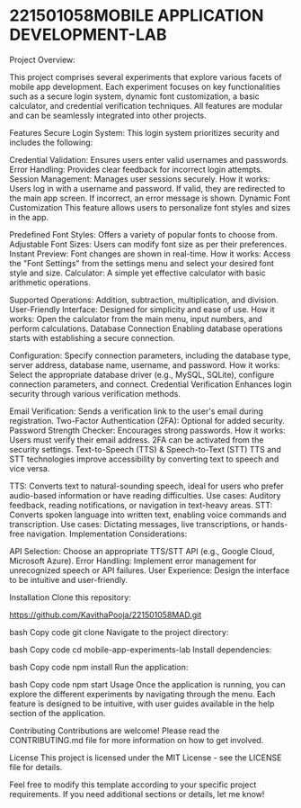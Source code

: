 # 221501058MOBILE APPLICATION DEVELOPMENT-LAB
Project Overview:

This project comprises several experiments that explore various facets of mobile app development. Each experiment focuses on key functionalities such as a secure login system, dynamic font customization, a basic calculator, and credential verification techniques. All features are modular and can be seamlessly integrated into other projects.

Features
Secure Login System:
This login system prioritizes security and includes the following:

Credential Validation: Ensures users enter valid usernames and passwords.
Error Handling: Provides clear feedback for incorrect login attempts.
Session Management: Manages user sessions securely. How it works: Users log in with a username and password. If valid, they are redirected to the main app screen. If incorrect, an error message is shown.
Dynamic Font Customization
This feature allows users to personalize font styles and sizes in the app.

Predefined Font Styles: Offers a variety of popular fonts to choose from.
Adjustable Font Sizes: Users can modify font size as per their preferences.
Instant Preview: Font changes are shown in real-time. How it works: Access the "Font Settings" from the settings menu and select your desired font style and size.
Calculator:
A simple yet effective calculator with basic arithmetic operations.

Supported Operations: Addition, subtraction, multiplication, and division.
User-Friendly Interface: Designed for simplicity and ease of use. How it works: Open the calculator from the main menu, input numbers, and perform calculations.
Database Connection
Enabling database operations starts with establishing a secure connection.

Configuration: Specify connection parameters, including the database type, server address, database name, username, and password. How it works: Select the appropriate database driver (e.g., MySQL, SQLite), configure connection parameters, and connect.
Credential Verification
Enhances login security through various verification methods.

Email Verification: Sends a verification link to the user's email during registration.
Two-Factor Authentication (2FA): Optional for added security.
Password Strength Checker: Encourages strong passwords. How it works: Users must verify their email address. 2FA can be activated from the security settings.
Text-to-Speech (TTS) & Speech-to-Text (STT)
TTS and STT technologies improve accessibility by converting text to speech and vice versa.

TTS: Converts text to natural-sounding speech, ideal for users who prefer audio-based information or have reading difficulties.
Use cases: Auditory feedback, reading notifications, or navigation in text-heavy areas.
STT: Converts spoken language into written text, enabling voice commands and transcription.
Use cases: Dictating messages, live transcriptions, or hands-free navigation.
Implementation Considerations:

API Selection: Choose an appropriate TTS/STT API (e.g., Google Cloud, Microsoft Azure).
Error Handling: Implement error management for unrecognized speech or API failures.
User Experience: Design the interface to be intuitive and user-friendly.

Installation Clone this repository:

https://github.com/KavithaPooja/221501058MAD.git

bash Copy code git clone Navigate to the project directory:

bash Copy code cd mobile-app-experiments-lab Install dependencies:

bash Copy code npm install Run the application:

bash Copy code npm start Usage Once the application is running, you can explore the different experiments by navigating through the menu. Each feature is designed to be intuitive, with user guides available in the help section of the application.

Contributing Contributions are welcome! Please read the CONTRIBUTING.md file for more information on how to get involved.

License This project is licensed under the MIT License - see the LICENSE file for details.

Feel free to modify this template according to your specific project requirements. If you need additional sections or details, let me know!
